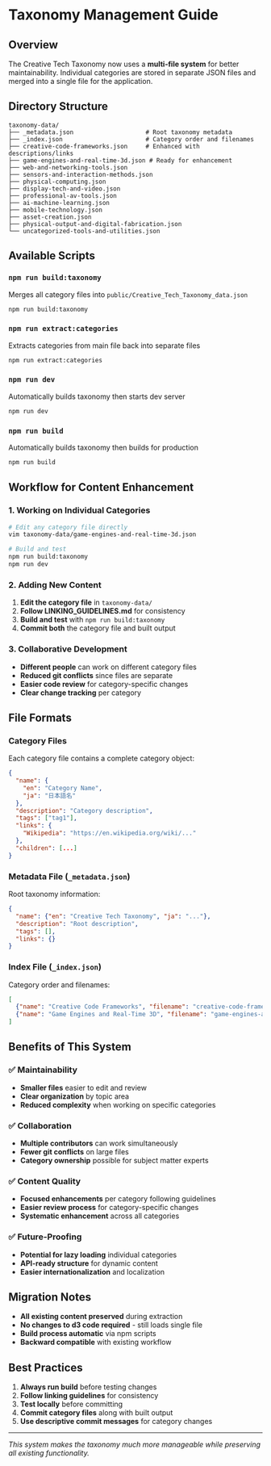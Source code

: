 # Taxonomy Management Guide

## Overview
The Creative Tech Taxonomy now uses a **multi-file system** for better maintainability. Individual categories are stored in separate JSON files and merged into a single file for the application.

## Directory Structure
```
taxonomy-data/
├── _metadata.json                    # Root taxonomy metadata
├── _index.json                       # Category order and filenames
├── creative-code-frameworks.json     # Enhanced with descriptions/links
├── game-engines-and-real-time-3d.json # Ready for enhancement
├── web-and-networking-tools.json
├── sensors-and-interaction-methods.json
├── physical-computing.json
├── display-tech-and-video.json
├── professional-av-tools.json
├── ai-machine-learning.json
├── mobile-technology.json
├── asset-creation.json
├── physical-output-and-digital-fabrication.json
└── uncategorized-tools-and-utilities.json
```

## Available Scripts

### `npm run build:taxonomy`
Merges all category files into `public/Creative_Tech_Taxonomy_data.json`
```bash
npm run build:taxonomy
```

### `npm run extract:categories`  
Extracts categories from main file back into separate files
```bash
npm run extract:categories
```

### `npm run dev`
Automatically builds taxonomy then starts dev server
```bash
npm run dev
```

### `npm run build`
Automatically builds taxonomy then builds for production
```bash
npm run build
```

## Workflow for Content Enhancement

### 1. Working on Individual Categories
```bash
# Edit any category file directly
vim taxonomy-data/game-engines-and-real-time-3d.json

# Build and test
npm run build:taxonomy
npm run dev
```

### 2. Adding New Content
1. **Edit the category file** in `taxonomy-data/`
2. **Follow LINKING_GUIDELINES.md** for consistency
3. **Build and test** with `npm run build:taxonomy`
4. **Commit both** the category file and built output

### 3. Collaborative Development
- **Different people** can work on different category files
- **Reduced git conflicts** since files are separate
- **Easier code review** for category-specific changes
- **Clear change tracking** per category

## File Formats

### Category Files
Each category file contains a complete category object:
```json
{
  "name": {
    "en": "Category Name",
    "ja": "日本語名"
  },
  "description": "Category description",
  "tags": ["tag1"],
  "links": {
    "Wikipedia": "https://en.wikipedia.org/wiki/..."
  },
  "children": [...]
}
```

### Metadata File (`_metadata.json`)
Root taxonomy information:
```json
{
  "name": {"en": "Creative Tech Taxonomy", "ja": "..."},
  "description": "Root description",
  "tags": [],
  "links": {}
}
```

### Index File (`_index.json`)
Category order and filenames:
```json
[
  {"name": "Creative Code Frameworks", "filename": "creative-code-frameworks.json", "order": 0},
  {"name": "Game Engines and Real-Time 3D", "filename": "game-engines-and-real-time-3d.json", "order": 1}
]
```

## Benefits of This System

### ✅ Maintainability
- **Smaller files** easier to edit and review
- **Clear organization** by topic area
- **Reduced complexity** when working on specific categories

### ✅ Collaboration  
- **Multiple contributors** can work simultaneously
- **Fewer git conflicts** on large files
- **Category ownership** possible for subject matter experts

### ✅ Content Quality
- **Focused enhancements** per category following guidelines
- **Easier review process** for category-specific changes
- **Systematic enhancement** across all categories

### ✅ Future-Proofing
- **Potential for lazy loading** individual categories
- **API-ready structure** for dynamic content
- **Easier internationalization** and localization

## Migration Notes

- **All existing content preserved** during extraction
- **No changes to d3 code required** - still loads single file
- **Build process automatic** via npm scripts
- **Backward compatible** with existing workflow

## Best Practices

1. **Always run build** before testing changes
2. **Follow linking guidelines** for consistency
3. **Test locally** before committing
4. **Commit category files** along with built output
5. **Use descriptive commit messages** for category changes

---

*This system makes the taxonomy much more manageable while preserving all existing functionality.*